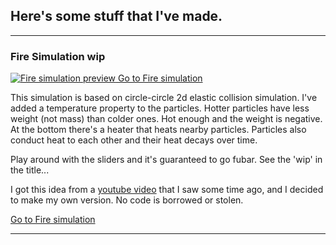 ## Here's some stuff that I've made.

---

### Fire Simulation wip
[![Fire simulation preview](https://msivonen.github.io/firesim_preview.jpg)
Go to Fire simulation](https://msivonen.github.io/firesim/index.html)

This simulation is based on circle-circle 2d elastic collision simulation. I've added a temperature property to the particles. Hotter particles have less weight (not mass) than colder ones. Hot enough and the weight is negative. At the bottom there's a heater that heats nearby particles. Particles also conduct heat to each other and their heat decays over time.

Play around with the sliders and it's guaranteed to go fubar. See the 'wip' in the title...

I got this idea from a [youtube video](https://www.youtube.com/watch?v=xKEFlg_JMmU) that I saw some time ago, and I decided to make my own version. No code is borrowed or stolen.

[Go to Fire simulation](https://msivonen.github.io/firesim/index.html)

---
